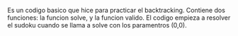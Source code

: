 Es un codigo basico que hice para practicar el backtracking. Contiene dos funciones: la funcion solve, y la funcion valido. El codigo empieza a resolver el sudoku cuando se llama a solve con los paramentros (0,0). 
